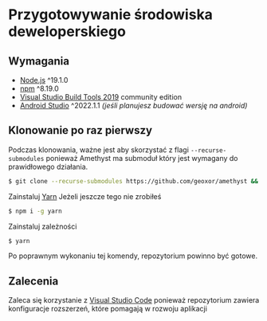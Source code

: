 # Przygotowywanie środowiska deweloperskiego

## Wymagania

  - [Node.js](https://nodejs.org/en) ^19.1.0
  - [npm](https://docs.npmjs.com/downloading-and-installing-node-js-and-npm/) ^8.19.0
  - [Visual Studio Build Tools 2019](https://visualstudio.microsoft.com/downloads/) community edition
  - [Android Studio](https://developer.android.com/studio) ^2022.1.1 _(jeśli planujesz budować wersję na android)_

## Klonowanie po raz pierwszy

Podczas klonowania, ważne jest aby skorzystać z flagi `--recurse-submodules` ponieważ Amethyst ma submoduł który jest wymagany do prawidłowego działania.

```sh
$ git clone --recurse-submodules https://github.com/geoxor/amethyst && cd amethyst
```

Zainstaluj [Yarn](https://classic.yarnpkg.com/lang/en/docs/install/#windows-stable) Jeżeli jeszcze tego nie zrobiłeś

```sh
$ npm i -g yarn
```

Zainstaluj zależności
```sh
$ yarn
```

Po poprawnym wykonaniu tej komendy, repozytorium powinno być gotowe.

## Zalecenia

Zaleca się korzystanie z [Visual Studio Code](https://code.visualstudio.com/download) ponieważ repozytorium zawiera konfiguracje rozszerzeń, które pomagają w rozwoju aplikacji
